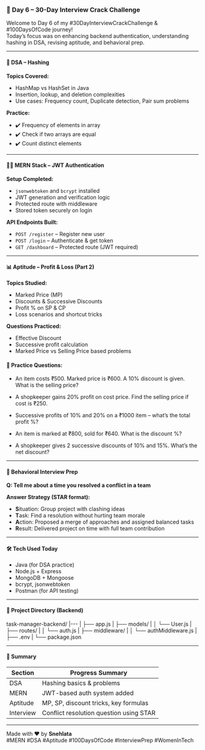 ### 📅 Day 6 – 30-Day Interview Crack Challenge

Welcome to Day 6 of my #30DayInterviewCrackChallenge & #100DaysOfCode journey!  
Today’s focus was on enhancing backend authentication, understanding hashing in DSA, revising aptitude, and behavioral prep.

---

#### 🔢 DSA – Hashing

**Topics Covered:**
- HashMap vs HashSet in Java
- Insertion, lookup, and deletion complexities
- Use cases: Frequency count, Duplicate detection, Pair sum problems

**Practice:**
- ✔️ Frequency of elements in array
- ✔️ Check if two arrays are equal
- ✔️ Count distinct elements

---

#### 🧑‍💻 MERN Stack – JWT Authentication

**Setup Completed:**
- `jsonwebtoken` and `bcrypt` installed
- JWT generation and verification logic
- Protected route with middleware
- Stored token securely on login

**API Endpoints Built:**
- `POST /register` – Register new user
- `POST /login` – Authenticate & get token
- `GET /dashboard` – Protected route (JWT required)

---

#### 📊 Aptitude – Profit & Loss (Part 2)

**Topics Studied:**
- Marked Price (MP)
- Discounts & Successive Discounts
- Profit % on SP & CP
- Loss scenarios and shortcut tricks

**Questions Practiced:**
- Effective Discount
- Successive profit calculation
- Marked Price vs Selling Price based problems

#### 📄 Practice Questions:
* An item costs ₹500. Marked price is ₹600. A 10% discount is given. What is the selling price?

* A shopkeeper gains 20% profit on cost price. Find the selling price if cost is ₹250.

* Successive profits of 10% and 20% on a ₹1000 item – what’s the total profit %?

* An item is marked at ₹800, sold for ₹640. What is the discount %?

* A shopkeeper gives 2 successive discounts of 10% and 15%. What’s the net discount?

---

#### 💬 Behavioral Interview Prep

**Q: Tell me about a time you resolved a conflict in a team**

**Answer Strategy (STAR format):**
- **S**ituation: Group project with clashing ideas
- **T**ask: Find a resolution without hurting team morale
- **A**ction: Proposed a merge of approaches and assigned balanced tasks
- **R**esult: Delivered project on time with full team contribution

---

#### 🛠️ Tech Used Today

- Java (for DSA practice)
- Node.js + Express
- MongoDB + Mongoose
- bcrypt, jsonwebtoken
- Postman (for API testing)

---

#### 📁 Project Directory (Backend)

task-manager-backend/
|---
| ├── app.js
| ├── models/
| │ └── User.js
| ├── routes/
| │ └── auth.js
| ├── middleware/
| │ └── authMiddleware.js
| ├── .env
| └── package.json


---

#### 🏁 Summary

| Section      | Progress Summary                            |
|--------------|----------------------------------------------|
| DSA          | Hashing basics & problems                    |
| MERN         | JWT-based auth system added                  |
| Aptitude     | MP, SP, discount tricks, key formulas        |
| Interview    | Conflict resolution question using STAR      |

---

Made with ❤️ by **Snehlata**  
#MERN #DSA #Aptitude #100DaysOfCode #InterviewPrep #WomenInTech
